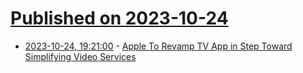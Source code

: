 # [Published on 2023-10-24](index.md)

* [2023-10-24, 19:21:00](https://entertainment.slashdot.org/story/23/10/24/1816259/apple-to-revamp-tv-app-in-step-toward-simplifying-video-services?utm_source=rss1.0mainlinkanon&utm_medium=feed) - [Apple To Revamp TV App in Step Toward Simplifying Video Services](https://entertainment.slashdot.org/story/23/10/24/1816259/apple-to-revamp-tv-app-in-step-toward-simplifying-video-services?utm_source=rss1.0mainlinkanon&utm_medium=feed)
